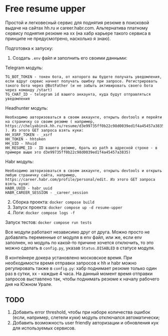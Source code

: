 # Free resume upper

Простой и легковесный сервис для поднятия резюме в поисковой выдаче на сайтах hh.ru и career.habr.com. Альтернатива платному сервису поднятия резюме на хх (на хабр карьере такого сервиса в принципе не предусмотрено, насколько я знаю).

Подготовка к запуску:
1. Создать `.env` файл и заполнить его своими данными:

Telegram модуль:
```
TG_BOT_TOKEN - токен бота, от которого вы будете получать уведомления, если вдруг сервис начнет получать ошибку при запросе. Регистрировать такого бота через @BotFather (и не забыть активировать своего бота через команду /start)  
TG_CHAT_ID - telegram id вашего аккаунта, куда будут отправляться уведомления
```
Headhunter модуль:
```
Необходимо авторизоваться в своем аккаунте, открыть devtools и перейти на страничку со своим резюме ( например, https://chelyabinsk.hh.ru/resume/d3e99735ff0b22c98d0039ed1f4a45457a3835 ). Из этого GET запроса взять куки:
HH_XSRF_TOKEN - _xsrf
HH_TOKEN - hhtoken
HH_UID - hhuid
HH_RESUME_ID - ID вашего резюме, брать из path в адресной строке - в примере выше это d3e99735ff0b22c98d0039ed1f4a45457a3835)
```
Habr модуль:
```
Необходимо авторизоваться в своем аккаунте, открыть devtools и открыть любую страничку сайта, например, https://career.habr.com/profile/personal/edit. Из этого GET запроса взять куки:
HABR_UUID - habr_uuid
HABR_CAREER_SESSION - _career_session
```
2. Сборка проекта: `docker compose build`
3. Запуск проекта: `docker compose up -d resume-upper`
4. Логи: `docker compose logs -f`

Запуск тестов:
`docker compose run tests`

Все модули работают независимо друг от друга. Можно просто не добавлять переменные от модуля в env файл, или же, если env заполнен, но модуль по какой-то причине хочется отключить, то это можно сделать в `config.py`, указав `Status.DISABLED` в статусе модуля.

В контейнере докера установлено московское время. При необходимости время отправки запросов к hh и habr можно регулировать также в `config.py`: хабр поднимает резюме только один раз в сутки, хх - каждые 4 часа. На данный момент время отправки запросов выставлено так, чтобы поднимать резюме к началу рабочего дня на Южном Урале.

## TODO
1. Добавить error threshold, чтобы при наборе количества ошибок (если, например, слетели куки) модуль отключался автоматически;
2. Добавить возможность user friendly авторизации и обновления кук для используемых сервисов.
